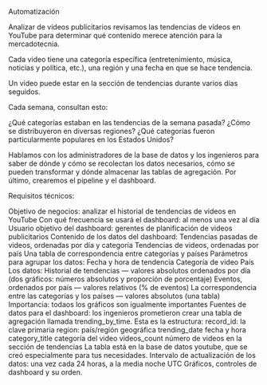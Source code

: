 Automatización

Analizar de vídeos publicitarios revisamos las tendencias de vídeos en YouTube para determinar qué contenido merece atención para la mercadotecnia.

Cada video tiene una categoría específica (entretenimiento, música, noticias y política, etc.), una región y una fecha en que se hace tendencia.

Un video puede estar en la sección de tendencias durante varios días seguidos.

Cada semana, consultan esto:

¿Qué categorías estaban en las tendencias de la semana pasada?
¿Cómo se distribuyeron en diversas regiones?
¿Qué categorías fueron particularmente populares en los Estados Unidos?

Hablamos con los administradores de la base de datos y los ingenieros para saber de dónde y cómo se recolectan los datos necesarios, cómo se pueden transformar y dónde almacenar las tablas de agregación. Por último, crearemos el pipeline y el dashboard.

Requisitos técnicos:

Objetivo de negocios: analizar el historial de tendencias de videos en YouTube
Con qué frecuencia se usará el dashboard: al menos una vez al día
Usuario objetivo del dashboard: gerentes de planificación de videos publicitarios
Contenido de los datos del dashboard:
Tendencias pasadas de videos, ordenadas por día y categoría
Tendencias de videos, ordenadas por país
Una tabla de correspondencia entre categorías y países
Parámetros para agrupar los datos:
Fecha y hora de tendencia
Categoría de video
País
Los datos:
Historial de tendencias — valores absolutos ordenados por día (dos gráficos: números absolutos y proporción de porcentaje)
Eventos, ordenados por país — valores relativos (% de eventos)
La correspondencia entre las categorías y los países — valores absolutos (una tabla)
Importancia: todaos los gráficos son igualmente importantes
Fuentes de datos para el dashboard: los ingenieros prometieron crear una tabla de agregación llamada trending_by_time. Esta es la estructura:
record_id: la clave primaria
region: país/región geográfica
trending_date fecha y hora
category_title categoría del video
videos_count número de videos en la sección de tendencias
La tabla está en la base de datos youtube, que se creó especialmente para tus necesidades.
Intervalo de actualización de los datos: una vez cada 24 horas, a la media noche UTC
Gráficos, controles de dashboard y su orden.

